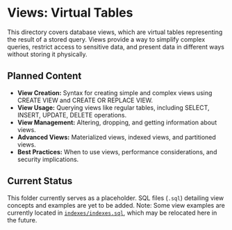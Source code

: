 # Views: Virtual Tables

This directory covers database views, which are virtual tables representing the result of a stored query. Views provide a way to simplify complex queries, restrict access to sensitive data, and present data in different ways without storing it physically.

## Planned Content

- **View Creation:** Syntax for creating simple and complex views using CREATE VIEW and CREATE OR REPLACE VIEW.
- **View Usage:** Querying views like regular tables, including SELECT, INSERT, UPDATE, DELETE operations.
- **View Management:** Altering, dropping, and getting information about views.
- **Advanced Views:** Materialized views, indexed views, and partitioned views.
- **Best Practices:** When to use views, performance considerations, and security implications.

## Current Status

This folder currently serves as a placeholder. SQL files (`.sql`) detailing view concepts and examples are yet to be added. Note: Some view examples are currently located in [`indexes/indexes.sql`](indexes/indexes.sql), which may be relocated here in the future.